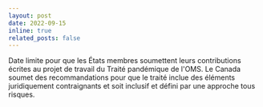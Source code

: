 ```yaml
---
layout: post
date: 2022-09-15
inline: true
related_posts: false
---
```


Date limite pour que les États membres soumettent leurs contributions écrites au projet de travail du Traité pandémique de l'OMS. Le Canada soumet des recommandations pour que le traité inclue des éléments juridiquement contraignants et soit inclusif et défini par une approche tous risques.
